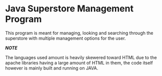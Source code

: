 # Java Superstore Management Program

This program is meant for managing, looking and searching through the superstore with multiple management options for the user.

***NOTE***

The languages used amount is heavily skewered toward HTML due to the apache libraries having a large amount of HTML in them, the code itself however is mainly built and running on JAVA.